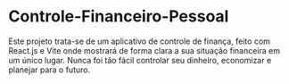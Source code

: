 # Controle-Financeiro-Pessoal
Este projeto trata-se de um aplicativo de controle de finança, feito com React.js e Vite onde mostrará  de forma clara a sua situação financeira em um único  lugar. Nunca foi  tão fácil controlar seu dinheiro,  economizar e  planejar para o futuro.
